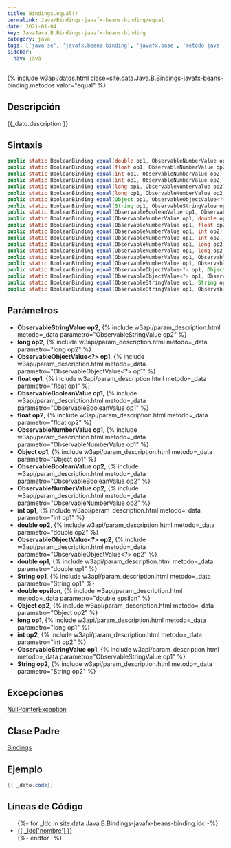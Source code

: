 ```yaml
---
title: Bindings.equal()
permalink: Java/Bindings-javafx-beans-binding/equal
date: 2021-01-04
key: JavaJava.B.Bindings-javafx-beans-binding
category: java
tags: ['java se', 'javafx.beans.binding', 'javafx.base', 'metodo java', 'JavaFX 2.0']
sidebar: 
  nav: java
---
```


{% include w3api/datos.html clase=site.data.Java.B.Bindings-javafx-beans-binding.metodos valor="equal" %}

## Descripción
{{_dato.description }}

## Sintaxis
~~~java
public static BooleanBinding equal(double op1, ObservableNumberValue op2, double epsilon)
public static BooleanBinding equal(float op1, ObservableNumberValue op2, double epsilon)
public static BooleanBinding equal(int op1, ObservableNumberValue op2)
public static BooleanBinding equal(int op1, ObservableNumberValue op2, double epsilon)
public static BooleanBinding equal(long op1, ObservableNumberValue op2)
public static BooleanBinding equal(long op1, ObservableNumberValue op2, double epsilon)
public static BooleanBinding equal(Object op1, ObservableObjectValue<?> op2)
public static BooleanBinding equal(String op1, ObservableStringValue op2)
public static BooleanBinding equal(ObservableBooleanValue op1, ObservableBooleanValue op2)
public static BooleanBinding equal(ObservableNumberValue op1, double op2, double epsilon)
public static BooleanBinding equal(ObservableNumberValue op1, float op2, double epsilon)
public static BooleanBinding equal(ObservableNumberValue op1, int op2)
public static BooleanBinding equal(ObservableNumberValue op1, int op2, double epsilon)
public static BooleanBinding equal(ObservableNumberValue op1, long op2)
public static BooleanBinding equal(ObservableNumberValue op1, long op2, double epsilon)
public static BooleanBinding equal(ObservableNumberValue op1, ObservableNumberValue op2)
public static BooleanBinding equal(ObservableNumberValue op1, ObservableNumberValue op2, double epsilon)
public static BooleanBinding equal(ObservableObjectValue<?> op1, Object op2)
public static BooleanBinding equal(ObservableObjectValue<?> op1, ObservableObjectValue<?> op2)
public static BooleanBinding equal(ObservableStringValue op1, String op2)
public static BooleanBinding equal(ObservableStringValue op1, ObservableStringValue op2)
~~~

## Parámetros
* **ObservableStringValue op2**,  {% include w3api/param_description.html metodo=_data parametro="ObservableStringValue op2" %}
* **long op2**,  {% include w3api/param_description.html metodo=_data parametro="long op2" %}
* **ObservableObjectValue&lt;?&gt; op1**,  {% include w3api/param_description.html metodo=_data parametro="ObservableObjectValue<?> op1" %}
* **float op1**,  {% include w3api/param_description.html metodo=_data parametro="float op1" %}
* **ObservableBooleanValue op1**,  {% include w3api/param_description.html metodo=_data parametro="ObservableBooleanValue op1" %}
* **float op2**,  {% include w3api/param_description.html metodo=_data parametro="float op2" %}
* **ObservableNumberValue op1**,  {% include w3api/param_description.html metodo=_data parametro="ObservableNumberValue op1" %}
* **Object op1**,  {% include w3api/param_description.html metodo=_data parametro="Object op1" %}
* **ObservableBooleanValue op2**,  {% include w3api/param_description.html metodo=_data parametro="ObservableBooleanValue op2" %}
* **ObservableNumberValue op2**,  {% include w3api/param_description.html metodo=_data parametro="ObservableNumberValue op2" %}
* **int op1**,  {% include w3api/param_description.html metodo=_data parametro="int op1" %}
* **double op2**,  {% include w3api/param_description.html metodo=_data parametro="double op2" %}
* **ObservableObjectValue&lt;?&gt; op2**,  {% include w3api/param_description.html metodo=_data parametro="ObservableObjectValue<?> op2" %}
* **double op1**,  {% include w3api/param_description.html metodo=_data parametro="double op1" %}
* **String op1**,  {% include w3api/param_description.html metodo=_data parametro="String op1" %}
* **double epsilon**,  {% include w3api/param_description.html metodo=_data parametro="double epsilon" %}
* **Object op2**,  {% include w3api/param_description.html metodo=_data parametro="Object op2" %}
* **long op1**,  {% include w3api/param_description.html metodo=_data parametro="long op1" %}
* **int op2**,  {% include w3api/param_description.html metodo=_data parametro="int op2" %}
* **ObservableStringValue op1**,  {% include w3api/param_description.html metodo=_data parametro="ObservableStringValue op1" %}
* **String op2**,  {% include w3api/param_description.html metodo=_data parametro="String op2" %}

## Excepciones
[NullPointerException](/Java/NullPointerException/)

## Clase Padre
[Bindings](/Java/Bindings-javafx-beans-binding/)

## Ejemplo
~~~java
{{ _dato.code}}
~~~

## Líneas de Código
<ul>
{%- for _ldc in site.data.Java.B.Bindings-javafx-beans-binding.ldc -%}
   <li>
       <a href="{{_ldc['url'] }}">{{ _ldc['nombre'] }}</a>
   </li>
{%- endfor -%}
</ul>
